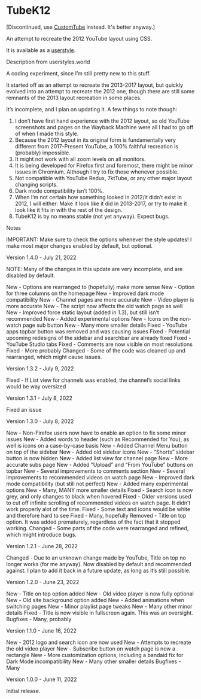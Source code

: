 # TubeK12

[Discontinued, use [CustomTube](https://addons.mozilla.org/en-CA/firefox/addon/customtube/) instead. It's better anyway.]

An attempt to recreate the 2012 YouTube layout using CSS.

It is available as a [userstyle](https://userstyles.world/style/5130/tubek12-2012-youtube-recreation).

Description from userstyles.world

A coding experiment, since I’m still pretty new to this stuff.

It started off as an attempt to recreate the 2013-2017 layout, but quickly evolved into an attempt to recreate the 2012 one, though there are still some remnants of the 2013 layout recreation in some places.

It’s incomplete, and I plan on updating it. A few things to note though:
1. I don’t have first hand experience with the 2012 layout, so old YouTube screenshots and pages on the Wayback Machine were all I had to go off of when I made this style.
2. Because the 2012 layout in its original form is fundamentally very different from 2017-Present YouTube, a 100% faithful recreation is (probably) impossible.
3. It might not work with all zoom levels on all monitors.
4. It is being developed for Firefox first and foremost, there might be minor issues in Chromium. Although I try to fix those whenever possible.
5. Not compatible with YouTube Redux, 7ktTube, or any other major layout changing scripts.
6. Dark mode compatibility isn’t 100%.
7. When I’m not certain how something looked in 2012/it didn’t exist in 2012, I will either: Make it look like it did in 2013-2017, or try to make it look like it fits in with the rest of the design.
8. TubeK12 is by no means stable (not yet anyway). Expect bugs.

Notes

IMPORTANT: Make sure to check the options whenever the style updates! I make most major changes enabled by default, but optional.

Version 1.4.0 - July 21, 2022

NOTE: Many of the changes in this update are very incomplete, and are disabled by default.

New - Options are rearranged to (hopefully) make more sense
New - Option for three columns on the homepage
New - Improved dark mode compatibility
New - Channel pages are more accurate
New - Video player is more accurate
New - The script now affects the old watch page as well
New - Improved force static layout (added in 1.3), but still isn’t recommended
New - Added experimental options
New - Icons on the non-watch page sub button
New - Many more smaller details
Fixed - YouTube apps topbar button was removed and was causing issues
Fixed - Potential upcoming redesigns of the sidebar and searchbar are already fixed
Fixed - YouTube Studio tabs
Fixed - Comments are now visible on most resolutions
Fixed - More probably
Changed - Some of the code was cleaned up and rearranged, which might cause issues.

Version 1.3.2 - July 9, 2022

Fixed - If List view for channels was enabled, the channel’s social links would be way oversized

Version 1.3.1 - July 8, 2022

Fixed an issue

Version 1.3.0 - July 8, 2022

New - Non-Firefox users now have to enable an option to fix some minor issues
New - Added words to header (such as Recommended for You), as well is icons on a case-by-case basis
New - Added Channel Menu button on top of the sidebar
New - Added old sidebar icons
New - “Shorts” sidebar button is now hidden
New - Added list view for channel page
New - More accurate subs page
New - Added “Upload” and “From YouTube” buttons on topbar
New - Several improvements to comments section
New - Several improvements to recommended videos on watch page
New - Improved dark mode compatibility (but still not perfect)
New - Added many experimental options
New - Many, MANY more smaller details
Fixed - Search icon is now grey, and only changes to black when hovered
Fixed - Older versions used to cut off infinite scrolling of recommended videos on watch page. It didn’t work properly alot of the time.
Fixed - Some text and icons would be white and therefore hard to see
Fixed - Many, hopefully
Removed - Title on top option. It was added prematurely, regardless of the fact that it stopped working.
Changed - Some parts of the code were rearranged and refined, which might introduce bugs.

Version 1.2.1 - June 28, 2022

Changed - Due to an unknown change made by YouTube, Title on top no longer works (for me anyway). Now disabled by default and recommended against. I plan to add it back in a future update, as long as it’s still possible.

Version 1.2.0 - June 23, 2022

New - Title on top option added
New - Old video player is now fully optional
New - Old site background option added
New - Added animations when switching pages
New - Minor playlist page tweaks
New - Many other minor details
Fixed - Title is now visible in fullscreen again. This was an oversight.
Bugfixes - Many, probably

Version 1.1.0 - June 16, 2022

New - 2012 logo and search icon are now used
New - Attempts to recreate the old video player
New - Subscribe button on watch page is now a rectangle
New - More customization options, including a bandaid fix for Dark Mode incompatibility
New - Many other smaller details
Bugfixes - Many

Version 1.0.0 - June 11, 2022

Initial release.
